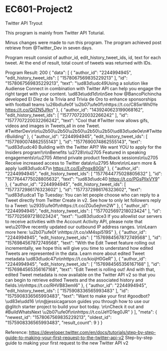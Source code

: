# EC601-Project2
Twitter API Tryout

This program is mainly from Twitter API Toturial.

Minus changes were made to run this program.
The program achieved post retrieve from @Twitter_Dev in seven days.

Program result consist of author_id, edit_history_tweet_ids, id, text for each tweet. At the end of result, total count of tweets was returned with IDs.

Program Result:
200
{
    "data": [
        {
            "author_id": "2244994945",
            "edit_history_tweet_ids": [
                "1578067569835229213"
            ],
            "id": "1578067569835229213",
            "text": "\ud83d\udc49Using a solution like Audiense Connect in combination with Twitter API can help you engage the right target with your content. \ud83e\udd1d\n\nSee how @BancoPichincha developed El Diez de la Trivia and Trivia de Oro to enhance sponsorships with football teams \u26bd\ufe0f \u2b07\ufe0f\nhttps://t.co/C85xrWh0Ye https://t.co/QiIZN5Jfkn"
        },
        {
            "author_id": "1439240623199068162",
            "edit_history_tweet_ids": [
                "1577707220032266242"
            ],
            "id": "1577707220032266242",
            "text": "Cool that #Twitter now allows gifs, videos and images in Tweets,all in one Tweet. #TwitterDev\n\n\u2b50\u2b50\u2b50\u2b50\u2b50\ud83d\ude0e\n#TwitterBuilding"
        },
        {
            "author_id": "2244994945",
            "edit_history_tweet_ids": [
                "1577690074862555143"
            ],
            "id": "1577690074862555143",
            "text": "\ud83d\udc40 Building with the Twitter API? We want YOU to apply for the Insiders program!\n\nBenefits \u2728\n\u2705 Featured 
in speaking engagements\n\u2705 Attend private product feedback sessions\n\u2705 Receive increased access to Twitter data\n\u2795 More\n\nLearn more &amp; apply \ud83d\udc47\n https://t.co/ExPngx80Gb"
        },
        {
            "author_id": "2244994945",
            "edit_history_tweet_ids": [
                "1577644775028805632"
            ],
            "id": "1577644775028805632",
            "text": "\ud83d\udc40 https://t.co/PGsPlIxVY9"
        },
        {
            "author_id": "2244994945",
            "edit_history_tweet_ids": [
                "1577372986176323602"
            ],
            "id": "1577372986176323602",
            "text": "\ud83d\udca1 Tip Tuesday: You can let people choose who can reply to a Tweet directly from Twitter Create in v2. See how to only let followers reply to a Tweet: \u2935\ufe0f\nhttps://t.co/ZGu5ejhm2W"
        },
        {
            "author_id": "2244994945",
            "edit_history_tweet_ids": [
                "1577025697218023424"
            ],
            "id": "1577025697218023424",
            "text": "\ud83d\udce3 If you allowlist our servers to receive activities with the Account Activity API, please note that we\u2019ve recently updated our outbound IP address ranges. \n\nLearn more here: \u2b07\ufe0f \nhttps://t.co/xM4spi519S"
        },
        {
            "author_id": "2244994945",
            "edit_history_tweet_ids": [
                "1576984567872749568"
            ],
            "id": "1576984567872749568",
            "text": "With the Edit Tweet feature rolling out incrementally, we hope this will give you time to understand how edited Tweets are represented in the data. Learn more about edited Tweet metadata \ud83d\udc47\n\nhttps://t.co/kioijH0GeR"
        },
        {
            "author_id": "2244994945",
            "edit_history_tweet_ids": [
                "1576984565356167168"
            ],
            "id": "1576984565356167168",
            "text": "Edit Tweet is rolling out! And with that, edited Tweet metadata is now available on the Twitter API v2 so that you can begin to retrieve edited Tweets and the associated history and fields.\n\nhttps://t.co/RHVB83emI6"
        },
        {
            "author_id": "2244994945",
            "edit_history_tweet_ids": [
                "1575908336565993483"
            ],
            "id": "1575908336565993483",
            "text": "Want to make your first #goodbot? \ud83e\udd16 \n\n@jessicagarson guides you through how to use our @glitch starter project to 
build your bot today. \n\nCheck it out and #BuildWhatsNext \u2b07\ufe0f\n\nhttps://t.co/JeYD1eg0JR"
        }
    ],
    "meta": {
        "newest_id": "1578067569835229213",
        "oldest_id": "1575908336565993483",
        "result_count": 9
    }
}

Reference: https://developer.twitter.com/en/docs/tutorials/step-by-step-guide-to-making-your-first-request-to-the-twitter-api-v2
Step-by-step guide to making your first request to the new Twitter API v2
